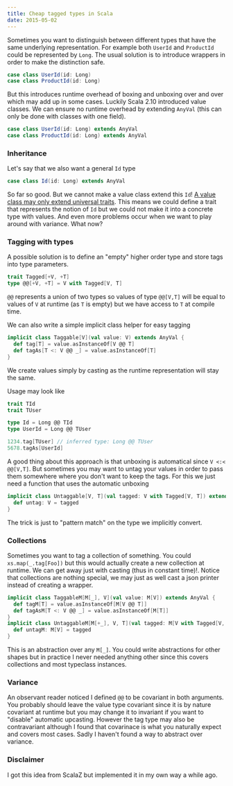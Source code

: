```yaml
---
title: Cheap tagged types in Scala
date: 2015-05-02
---
```


Sometimes you want to distinguish between different types that have the same underlying representation. For example both `UserId` and `ProductId` could be represented by `Long`. The usual solution is to introduce wrappers in order to make the distinction safe.

```scala
case class UserId(id: Long)
case class ProductId(id: Long)
```

But this introduces runtime overhead of boxing and unboxing over and over which may add up in some cases. Luckily Scala 2.10 introduced value classes. We can ensure no runtime overhead by extending `AnyVal` (this can only be done with classes with one field).

```scala
case class UserId(id: Long) extends AnyVal
case class ProductId(id: Long) extends AnyVal
```

### Inheritance

Let's say that we also want a general `Id` type

```scala
case class Id(id: Long) extends AnyVal
```

So far so good. But we cannot make a value class extend this `Id`! [A value class may only extend universal traits](http://docs.scala-lang.org/overviews/core/value-classes.html). This means we could define a trait that represents the notion of `Id` but we could not make it into a concrete type with values. And even more problems occur when we want to play around with variance. What now?

### Tagging with types
A possible solution is to define an "empty" higher order type and store tags into type parameters.

```scala
trait Tagged[+V, +T]
type @@[+V, +T] = V with Tagged[V, T]

```
`@@` represents a union of two types so values of type `@@[V,T]` will be equal to values of `V` at runtime (as `T` is empty) but we have access to `T` at compile time.

We can also write a simple implicit class helper for easy tagging

```scala
implicit class Taggable[V](val value: V) extends AnyVal {
  def tag[T] = value.asInstanceOf[V @@ T]
  def tagAs[T <: V @@ _] = value.asInstanceOf[T]
}
```

We create values simply by casting as the runtime representation will stay the same.

Usage may look like

```scala
trait TId
trait TUser

type Id = Long @@ TId
type UserId = Long @@ TUser

1234.tag[TUser] // inferred type: Long @@ TUser
5678.tagAs[UserId]
```

A good thing about this approach is that unboxing is automatical since `V <:< @@[V,T]`. But sometimes you may want to untag your values in order to pass them somewhere where you don't want to keep the tags. For this we just need a function that uses the automatic unboxing
```scala
implicit class Untaggable[V, T](val tagged: V with Tagged[V, T]) extends AnyVal {
  def untag: V = tagged
}
```
The trick is just to "pattern match" on the type we implicitly convert.

### Collections
Sometimes you want to tag a collection of something. You could `xs.map(_.tag[Foo])` but this would actually create a new collection at runtime. We can get away just with casting (thus in constant time)!. Notice that collections are nothing special, we may just as well cast a json printer instead of creating a wrapper.
```scala
implicit class TaggableM[M[_], V](val value: M[V]) extends AnyVal {
  def tagM[T] = value.asInstanceOf[M[V @@ T]]
  def tagAsM[T <: V @@ _] = value.asInstanceOf[M[T]]
}
implicit class UntaggableM[M[+_], V, T](val tagged: M[V with Tagged[V, T]]) extends AnyVal {
  def untagM: M[V] = tagged
}
```
This is an abstraction over any `M[_]`. You could write abstractions for other shapes but in practice I never needed anything other since this covers collections and most typeclass instances.

### Variance
An observant reader noticed I defined `@@` to be covariant in both arguments. You probably should leave the value type covariant since it is by nature covariant at runtime but you may change it to invariant if you want to "disable" automatic upcasting. However the tag type may also be contravariant although I found that covarinace is what you naturally expect and covers most cases. Sadly I haven't found a way to abstract over variance.

### Disclaimer

I got this idea from ScalaZ but implemented it in my own way a while ago.
